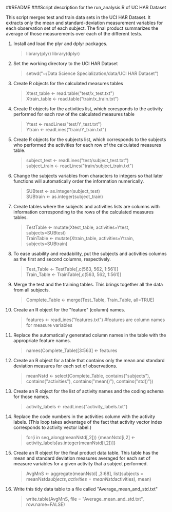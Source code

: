 
##README 
###Script description for the run_analysis.R of UC HAR Dataset



This script merges test and train data sets in the UCI HAR Dataset. It extracts only the mean and standard-deviation measurement variables for each observation set of each subject. The final product summarizes the average of those measurements over each of the different tests.


1. Install and load the plyr and dplyr packages. 

    > library(plyr) 
    > library(dplyr)

2. Set the working directory to the UCI HAR Dataset

    > setwd("~/Data Science Specialization/data/UCI HAR Dataset") 

3. Create R objects for the calculated measures tables

    > Xtest_table <- read.table("test/x_test.txt")      
    > Xtrain_table <- read.table("train/x_train.txt")


4. Create R objects for the activities list, which coresponds to the activity performed for each row of the calculated measures table

    > Ytest <- readLines("test/Y_test.txt")  
    > Ytrain <- readLines("train/Y_train.txt")

5. Create R objects for the subjects list, which corresponds to the subjects who performed the activities for each row of the calculated measures table. 

    > subject_test <- readLines("test/subject_test.txt")  
    > subject_train <- readLines("train/subject_train.txt")

6. Change the subjects variables from characters to integers so that later functions will automatically order the information numerically.

    > SUBtest <- as.integer(subject_test)    
    > SUBtrain <- as.integer(subject_train)

7. Create tables where the subjects and activities lists are columns with information corresponding to the rows of the calculated measures tables.

    > TestTable <- mutate(Xtest_table, activities=Ytest, subjects=SUBtest)  
    > TrainTable <- mutate(Xtrain_table, activities=Ytrain, subjects=SUBtrain)

8. To ease usability and readability, put the subjects and activities columns as the first and second columns, respectively. 

    > Test_Table <- TestTable[,c(563, 562, 1:561)]  
    > Train_Table <- TrainTable[,c(563, 562, 1:561)] 

9. Merge the test and the training tables. This brings together all the data from all subjects.

    > Complete_Table <- merge(Test_Table, Train_Table, all=TRUE) 

10. Create an R object for the "feature" (column) names.

    > features <- readLines("features.txt")  #features are column names for measure variables

11. Replace the automatically generated column names in the table with the appropriate feature names.

    > names(Complete_Table)[3:563] <- features 

12. Create an R object for a table that contains only the mean and standard deviation measures for each set of observations.

    > meanNstd <- select(Complete_Table, contains("subjects"), contains("activities"), contains("mean()"), contains("std()"))

13. Create an R object for the list of activity names and the coding schema for those names.

    > activity_labels <- readLines("activity_labels.txt") 

14. Replace the code numbers in the activities column with the activity labels. (This loop takes advantage of the fact that activity vector index corresponds to activity vector label.)

    > for(i in seq_along(meanNstd[,2])) {meanNstd[i,2] <- activity_labels[as.integer(meanNstd[i,2])]}

15. Create an R object for the final product data table. This table has the mean and standard deviation measures averaged for each set of measure variables for a given activity that a subject performed. 

    > AvgMnS <- aggregate(meanNstd[ ,3:68], list(subjects = meanNstd$subjects, activities = meanNstd$activities), mean)

16. Write this tidy data table to a file called "Average_mean_and_std.txt"

    > write.table(AvgMnS, file = "Average_mean_and_std.txt", row.name=FALSE)
































